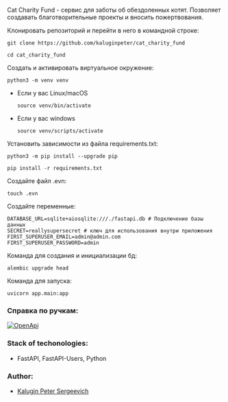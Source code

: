 Cat Charity Fund - сервис для заботы об обездоленных котят. Позволяет создавать благотворительные проекты
и вносить пожертвования.

Клонировать репозиторий и перейти в него в командной строке:

```
git clone https://github.com/kaluginpeter/cat_charity_fund
```

```
cd cat_charity_fund
```

Cоздать и активировать виртуальное окружение:

```
python3 -m venv venv
```

* Если у вас Linux/macOS

    ```
    source venv/bin/activate
    ```

* Если у вас windows

    ```
    source venv/scripts/activate
    ```

Установить зависимости из файла requirements.txt:

```
python3 -m pip install --upgrade pip
```

```
pip install -r requirements.txt
```
Создайте файл .evn:
```
touch .evn
```

Создайте переменные:
```
DATABASE_URL=sqlite+aiosqlite:///./fastapi.db # Подключение базы данных
SECRET=reallysupersecret # ключ для использования внутри приложения
FIRST_SUPERUSER_EMAIL=admin@admin.com
FIRST_SUPERUSER_PASSWORD=admin
```

Команда для создания и инициализации бд:

```
alembic upgrade head
```

Команда для запуска:

```
uvicorn app.main:app
```

### Справка по ручкам:

[![OpenApi](https://img.shields.io/badge/openapi-blue)](https://github.com/kaluginpeter/cat_charity_fund/blob/master/openapi.json)


### Stack of techonologies:
* FastAPI, FastAPI-Users, Python

### Author:
* [Kalugin Peter Sergeevich](https://github.com/kaluginpeter)